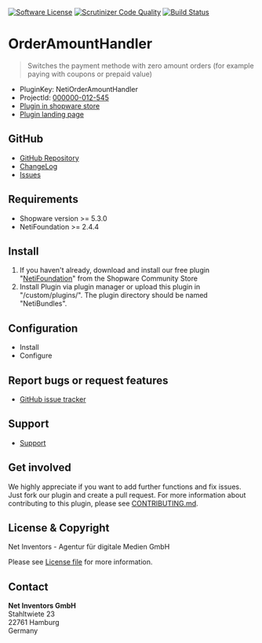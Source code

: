 [![Software License](https://img.shields.io/badge/license-MIT-brightgreen.svg?style=flat-square)](LICENSE)
[![Scrutinizer Code Quality](https://scrutinizer-ci.com/g/NetInventors/sw.ext.neti_order_amount_handler/badges/quality-score.png?b=1.0)](https://scrutinizer-ci.com/g/NetInventors/sw.ext.neti_order_amount_handler/?branch=1.0)
[![Build Status](https://scrutinizer-ci.com/g/NetInventors/sw.ext.neti_order_amount_handler/badges/build.png?b=1.0)](https://scrutinizer-ci.com/g/NetInventors/sw.ext.neti_order_amount_handler/build-status/1.0)

# OrderAmountHandler
> Switches the payment methode with zero amount orders (for example paying with coupons or prepaid value)

* PluginKey: NetiOrderAmountHandler
* ProjectId: [000000-012-545](https://redmine.netinventors.de/projects/000000-012-545)
* [Plugin in shopware store](http://store.shopware.com/detail/index/sArticle/164425)
* [Plugin landing page](http://www.shopinventors.de/shopware-plugins/orderamounthandler/)

## GitHub
* [GitHub Repository](https://github.com/NetInventors/sw.ext.neti_order_amount_handler/) 
* [ChangeLog](https://github.com/NetInventors/sw.ext.neti_order_amount_handler/commits)
* [Issues](https://github.com/NetInventors/sw.ext.neti_order_amount_handler/issues)

## Requirements
* Shopware version >= 5.3.0
* NetiFoundation >= 2.4.4

## Install
1. If you haven't already, download and install our free plugin "[NetiFoundation](http://store.shopware.com/detail/index/sArticle/162025)" from the Shopware Community Store
2. Install Plugin via plugin manager or upload this plugin in "/custom/plugins/". The plugin directory should be named "NetiBundles". 

## Configuration
* Install
* Configure

## Report bugs or request features
* [GitHub issue tracker](https://github.com/NetInventors/sw.ext.neti_order_amount_handler/issues)

## Support
* [Support](https://support.netinventors.de/hc/de/sections/360000931194)

## Get involved 
We highly appreciate if you want to add further functions and fix issues. Just fork our plugin and create a pull request.
For more information about contributing to this plugin, please see [CONTRIBUTING.md](CONTRIBUTING.md).

## License & Copyright
Net Inventors - Agentur für digitale Medien GmbH

Please see [License file](LICENSE) for more information.

## Contact
**Net Inventors GmbH**  
Stahltwiete 23  
22761 Hamburg  
Germany  
